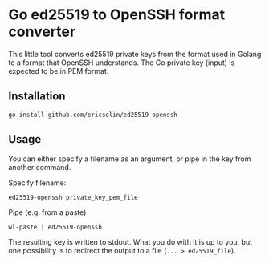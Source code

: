 # Go ed25519 to OpenSSH format converter

This little tool converts ed25519 private keys from the format used in Golang to a format that OpenSSH understands. The Go private key (input) is expected to be in PEM format.

## Installation

```
go install github.com/ericselin/ed25519-openssh
```

## Usage

You can either specify a filename as an argument, or pipe in the key from another command.

Specify filename:
```
ed25519-openssh private_key_pem_file
```

Pipe (e.g. from a paste)
```
wl-paste | ed25519-openssh
```

The resulting key is written to stdout. What you do with it is up to you, but one possibility is to redirect the output to a file (`... > ed25519_file`).
